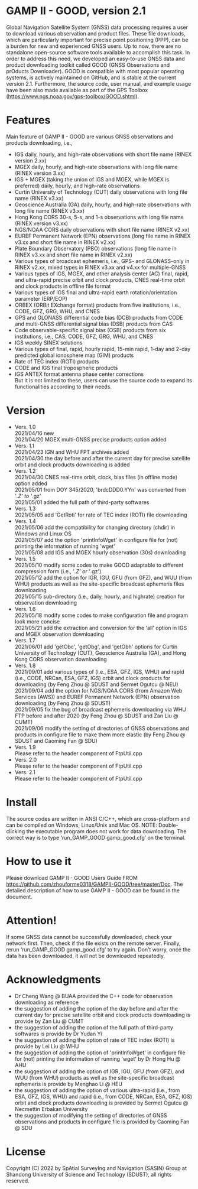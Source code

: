 # GAMP II - GOOD, version 2.1
Global Navigation Satellite System (GNSS) data processing requires a user to download various observation and product files. These file downloads, which are particularly important for precise point positioning (PPP), can be a burden for new and experienced GNSS users. Up to now, there are no standalone open-source software tools available to accomplish this task. In order to address this need, we developed an easy-to-use GNSS data and product downloading toolkit called GOOD (GNSS Observations and prOducts Downloader). GOOD is compatible with most popular operating systems, is actively maintained on GitHub, and is stable at the current version 2.1. Furthermore, the source code, user manual, and example usage have been also made available as part of the GPS Toolbox (https://www.ngs.noaa.gov/gps-toolbox/GOOD.shtml).
# Features
Main feature of GAMP II - GOOD are various GNSS observations and products downloading, i.e., 
- IGS daily, hourly, and high-rate observations with short file name (RINEX version 2.xx)
- MGEX daily, hourly, and high-rate observations with long file name (RINEX version 3.xx)
- IGS + MGEX (taking the union of IGS and MGEX, while MGEX is preferred) daily, hourly, and high-rate observations
- Curtin University of Technology (CUT) daily observations with long file name (RINEX v3.xx)
- Geoscience Australia (GA) daily, hourly, and high-rate observations with long file name (RINEX v3.xx)
- Hong Kong CORS 30-s, 5-s, and 1-s observations with long file name (RINEX version v3.xx)
- NGS/NOAA CORS daily observations with short file name (RINEX v2.xx)
- EUREF Permanent Network (EPN) observations (long file name in RINEX v3.xx and short file name in RINEX v2.xx)
- Plate Boundary Observatory (PBO) observations (long file name in RINEX v3.xx and short file name in RINEX v2.xx)
- Various types of broadcast ephemeris, i.e., GPS- and GLONASS-only in RINEX v2.xx, mixed types in RINEX v3.xx and v4.xx for multiple-GNSS
- Various types of IGS, MGEX, and other analysis center (AC) final, rapid, and ultra-rapid precise orbit and clock products, CNES real-time orbit and clock products in offline file format
- Various types of IGS final and ultra-rapid earth rotation/orientation parameter (ERP/EOP)
- ORBEX (ORBit EXchange format) products from five institutions, i.e., CODE, GFZ, GRG, WHU, and CNES
- GPS and GLONASS differential code bias (DCB) products from CODE and multi-GNSS differential signal bias (DSB) products from CAS
- Code observable-specific signal bias (OSB) products from six institutions, i.e., CAS, CODE, GFZ, GRG, WHU, and CNES
- IGS weekly SINEX solutions
- Various types of final, rapid, hourly rapid, 15-min rapid, 1-day and 2-day predicted global ionosphere map (GIM) products
- Rate of TEC index (ROTI) products
- CODE and IGS final tropospheric products
- IGS ANTEX format antenna phase center corrections  
But it is not limited to these, users can use the source code to expand its functionalities according to their needs.
# Version
- Vers. 1.0  
  2021/04/16 new  
  2021/04/20 MGEX multi-GNSS precise products option added  
- Vers. 1.1  
  2021/04/23 IGN and WHU FPT archives added  
  2021/04/30 the day before and after the current day for precise satellite orbit and clock products downloading is added
- Vers. 1.2  
  2021/04/30 CNES real-time orbit, clock, bias files (in offline mode) option added  
  2021/05/01 from DOY 345/2020, 'brdcDDD0.YYn' was converted from '*.Z' to '*.gz'  
  2021/05/01 added the full path of third-party softwares
- Vers. 1.3  
  2021/05/05 add 'GetRoti' for rate of TEC index (ROTI) file downloading
- Vers. 1.4  
  2021/05/06 add the compatibility for changing directory (chdir) in Windows and Linux OS  
  2021/05/07 add the option 'printInfoWget' in configure file for (not) printing the information of running 'wget'  
  2021/05/08 add IGS and MGEX hourly observation (30s) downloading
- Vers. 1.5  
  2021/05/10 modify some codes to make GOOD adaptable to different compression form (i.e., '*.Z' or '*.gz')  
  2021/05/12 add the option for IGR, IGU, GFU (from GFZ), and WUU (from WHU) products as well as the site-specific broadcast ephemeris files downloading  
  2021/05/15 sub-directory (i.e., daily, hourly, and highrate) creation for observation downloading
- Vers. 1.6  
  2021/05/18 modify some codes to make configuration file and program look more concise  
  2021/05/21 add the extraction and conversion for the 'all' option in IGS and MGEX observation downloading
- Vers. 1.7  
  2021/06/01 add 'getObc', 'getObg', and 'getObh' options for Curtin University of Technology (CUT), Geoscience Australia (GA), and Hong Kong CORS observation downloading
- Vers. 1.8  
  2021/09/01 add various types of (i.e., ESA, GFZ, IGS, WHU) and rapid (i.e., CODE, NRCan, ESA, GFZ, IGS) orbit and clock products for downloading (by Feng Zhou @ SDUST and Sermet Ogutcu @ NEU)  
  2021/09/04 add the option for NGS/NOAA CORS (from Amazon Web Services (AWS)) and EUREF Permanent Network (EPN) observation downloading (by Feng Zhou @ SDUST)  
  2021/09/05 fix the bug of broadcast ephemeris downloading via WHU FTP before and after 2020 (by Feng Zhou @ SDUST and Zan Liu @ CUMT)  
  2021/09/06 modify the setting of directories of GNSS observations and products in configure file to make them more elastic (by Feng Zhou @ SDUST and Caoming Fan @ SDU)
- Vers. 1.9  
  Please refer to the header component of FtpUtil.cpp
- Vers. 2.0  
  Please refer to the header component of FtpUtil.cpp
- Vers. 2.1  
  Please refer to the header component of FtpUtil.cpp
# Install
The source codes are written in ANSI C/C++, which are cross-platform and can be compiled on Windows, Linux/Unix and Mac OS. NOTE: Double-clicking the executable program does not work for data downloading. The correct way is to type ‘run_GAMP_GOOD  gamp_good.cfg’ on the terminal.
# How to use it
Please download GAMP II - GOOD Users Guide FROM https://github.com/zhouforme0318/GAMPII-GOOD/tree/master/Doc. The detailed description of how to use GAMP II - GOOD can be found in the document.
# Attention!
If some GNSS data cannot be successfully downloaded, check your network first. Then, check if the file exists on the remote server. Finally, rerun ‘run_GAMP_GOOD  gamp_good.cfg’ to try again. Don’t worry, once the data has been downloaded, it will not be downloaded repeatedly.
# Acknowledgments
- Dr Cheng Wang @ BUAA provided the C++ code for observation downloading as reference
- the suggestion of adding the option of the day before and after the current day for precise satellite orbit and clock products downloading is provide by Zan Liu @ CUMT
- the suggestion of adding the option of the full path of third-party softwares is provide by Dr Yudan Yi
- the suggestion of adding the option of rate of TEC index (ROTI) is provide by Lei Liu @ WHU
- the suggestion of adding the option of 'printInfoWget' in configure file for (not) printing the information of running 'wget' by Dr Hong Hu @ AHU
- the suggestion of adding the option of IGR, IGU, GFU (from GFZ), and WUU (from WHU) products as well as the site-specific broadcast ephemeris is provide by Menghao Li @ HEU
- the suggestion of adding the option of various ultra-rapid (i.e., from ESA, GFZ, IGS, WHU) and rapid (i.e., from CODE, NRCan, ESA, GFZ, IGS) orbit and clock products downloading is provided by Sermet Ogutcu @ Necmettin Erbakan University
- the suggestion of modifying the setting of directories of GNSS observations and products in configure file is provided by Caoming Fan @ SDU
# License
Copyright (C) 2022 by SpAtial SurveyIng and Navigation (SASIN) Group at Shandong University of Science and Technology (SDUST), all rights reserved.
